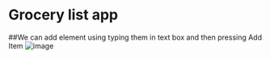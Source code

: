 # Grocery list app
##We can add element using typing them in text box and then pressing Add Item
![image](https://user-images.githubusercontent.com/48223277/218800899-d4be055f-2f61-4c4f-a67e-250aaed92329.png)
